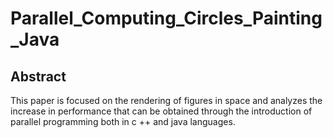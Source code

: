 # Parallel_Computing_Circles_Painting_Java

## Abstract 
This paper is focused on the rendering of figures in space and analyzes the increase in performance that can be obtained through the introduction of parallel programming both in c ++ and java languages.
